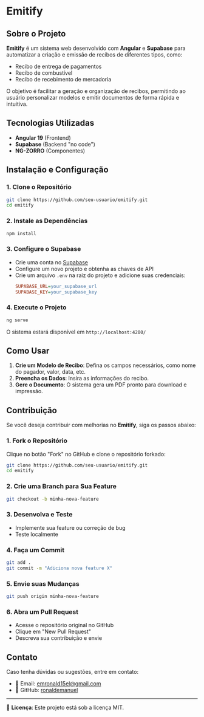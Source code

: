 # Emitify

## Sobre o Projeto

**Emitify** é um sistema web desenvolvido com **Angular** e **Supabase** para automatizar a criação e emissão de recibos de diferentes tipos, como:
- Recibo de entrega de pagamentos
- Recibo de combustível
- Recibo de recebimento de mercadoria

O objetivo é facilitar a geração e organização de recibos, permitindo ao usuário personalizar modelos e emitir documentos de forma rápida e intuitiva.

## Tecnologias Utilizadas
- **Angular 19** (Frontend)
- **Supabase** (Backend "no code")
- **NG-ZORRO** (Componentes)

## Instalação e Configuração

### 1. Clone o Repositório
```sh
git clone https://github.com/seu-usuario/emitify.git
cd emitify
```

### 2. Instale as Dependências
```sh
npm install
```

### 3. Configure o Supabase
- Crie uma conta no [Supabase](https://supabase.com/)
- Configure um novo projeto e obtenha as chaves de API
- Crie um arquivo `.env` na raiz do projeto e adicione suas credenciais:
  ```ini
  SUPABASE_URL=your_supabase_url
  SUPABASE_KEY=your_supabase_key
  ```

### 4. Execute o Projeto
```sh
ng serve
```
O sistema estará disponível em `http://localhost:4200/`

## Como Usar
1. **Crie um Modelo de Recibo**: Defina os campos necessários, como nome do pagador, valor, data, etc.
2. **Preencha os Dados**: Insira as informações do recibo.
3. **Gere o Documento**: O sistema gera um PDF pronto para download e impressão.

## Contribuição
Se você deseja contribuir com melhorias no **Emitify**, siga os passos abaixo:

### 1. Fork o Repositório
Clique no botão "Fork" no GitHub e clone o repositório forkado:
```sh
git clone https://github.com/seu-usuario/emitify.git
cd emitify
```

### 2. Crie uma Branch para Sua Feature
```sh
git checkout -b minha-nova-feature
```

### 3. Desenvolva e Teste
- Implemente sua feature ou correção de bug
- Teste localmente

### 4. Faça um Commit
```sh
git add .
git commit -m "Adiciona nova feature X"
```

### 5. Envie suas Mudanças
```sh
git push origin minha-nova-feature
```

### 6. Abra um Pull Request
- Acesse o repositório original no GitHub
- Clique em "New Pull Request"
- Descreva sua contribuição e envie

## Contato
Caso tenha dúvidas ou sugestões, entre em contato:
- 📧 Email: emronald15el@gmail.com
- 🔗 GitHub: [ronaldemanuel](https://github.com/ronaldemanuel)

---

📜 **Licença**: Este projeto está sob a licença MIT.

